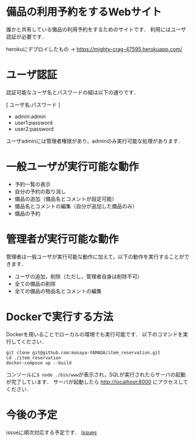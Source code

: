 # 備品の利用予約をするWebサイト
誰かと共有している備品の利用予約をするためのサイトです．
利用にはユーザ認証が必要です．

herokuにデプロイしたもの → <https://mighty-crag-47595.herokuapp.com/>

# ユーザ認証
認証可能なユーザ名とパスワードの組は以下の通りです．

[ ユーザ名:パスワード ]
* admin:admin
* user1:password
* user2:password

ユーザadminには管理者権限があり，adminのみ実行可能な処理があります．

# 一般ユーザが実行可能な動作
* 予約一覧の表示
* 自分の予約の取り消し
* 備品の追加（備品名とコメントが設定可能）
* 備品名とコメントの編集（自分が追加した備品のみ）
* 備品の予約

# 管理者が実行可能な動作
管理者は一般ユーザが実行可能な動作に加えて，以下の動作を実行することができます．
* ユーザの追加，削除（ただし，管理者自身は削除不可）
* 全ての備品の削除
* 全ての備品の物品名とコメントの編集

# Dockerで実行する方法
Dockerを用いることでローカルの環境でも実行可能です．
以下のコマンドを実行してください．
```
git clone git@github.com:masaya-YAMADA/item_reservation.git
cd ./item_reservation
docker-compose up --build
```
コンソールに`$ node ./bin/www`が表示され，SQLが実行されたらサーバの起動が完了しています．
サーバが起動したら <http://localhost:8000> にアクセスしてください．

# 今後の予定
issueに順次対応する予定です．
[Issues](https://github.com/masaya-YAMADA/item_reservation/issues)


